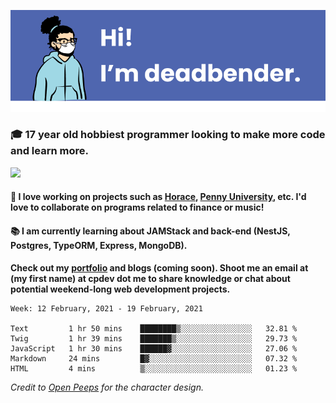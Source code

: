 ![banner](banner.png)

### 🎓 17 year old hobbiest programmer looking to make more code and learn more.

<a href="https://twitter.com/KO4JZT"><img src="https://img.shields.io/badge/ko4jzt%20-%231DA1F2.svg?&style=for-the-badge&logo=Twitter&logoColor=white"/></a>

#### 📝 I love working on projects such as [Horace](https://github.com/knights-of-academia/horace), [Penny University](https://github.com/penny-university/penny_university), etc. I'd love to collaborate on programs related to finance or music!

#### 📚 I am currently learning about JAMStack and back-end (NestJS, Postgres, TypeORM, Express, MongoDB). 

**Check out my [portfolio](https://cpdev.me) and blogs (coming soon). Shoot me an email at (my first name) at cpdev dot me to share knowledge or chat about potential weekend-long web development projects.**



<!--START_SECTION:waka-->
```text
Week: 12 February, 2021 - 19 February, 2021

Text         1 hr 50 mins    ████████▒░░░░░░░░░░░░░░░░   32.81 % 
Twig         1 hr 39 mins    ███████▒░░░░░░░░░░░░░░░░░   29.73 % 
JavaScript   1 hr 30 mins    ██████▓░░░░░░░░░░░░░░░░░░   27.06 % 
Markdown     24 mins         █▓░░░░░░░░░░░░░░░░░░░░░░░   07.32 % 
HTML         4 mins          ▒░░░░░░░░░░░░░░░░░░░░░░░░   01.23 % 
```
<!--END_SECTION:waka-->

*Credit to [Open Peeps](https://www.openpeeps.com/) for the character design.*
